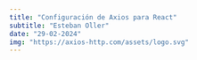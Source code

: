 ```yaml
---
title: "Configuración de Axios para React"
subtitle: "Esteban Oller"
date: "29-02-2024"
img: "https://axios-http.com/assets/logo.svg"
---
```


